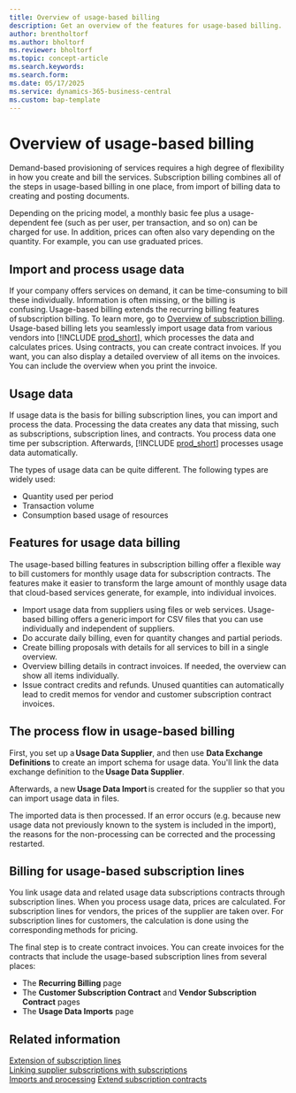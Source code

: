```yaml
---
title: Overview of usage-based billing 
description: Get an overview of the features for usage-based billing.
author: brentholtorf
ms.author: bholtorf
ms.reviewer: bholtorf
ms.topic: concept-article
ms.search.keywords: 
ms.search.form: 
ms.date: 05/17/2025
ms.service: dynamics-365-business-central
ms.custom: bap-template
---
```


# Overview of usage-based billing

Demand-based provisioning of services requires a high degree of flexibility in how you create and bill the services. Subscription billing combines all of the steps in usage-based billing in one place, from import of billing data to creating and posting documents.  

Depending on the pricing model, a monthly basic fee plus a usage-dependent fee (such as per user, per transaction, and so on) can be charged for use. In addition, prices can often also vary depending on the quantity. For example, you can use graduated prices.

## Import and process usage data

If your company offers services on demand, it can be time-consuming to bill these individually. Information is often missing, or the billing is confusing. Usage-based billing extends the recurring billing features of subscription billing. To learn more, go to [Overview of subscription billing](../SRB/welcome.md). Usage-based billing lets you seamlessly import usage data from various vendors into [!INCLUDE [prod_short](../includes/prod_short.md)], which processes the data and calculates prices. Using contracts, you can create contract invoices. If you want, you can also display a detailed overview of all items on the invoices. You can include the overview when you print the invoice.

## Usage data​

If usage data is the basis for billing subscription lines, you can import and process the data. Processing the data creates any data that missing, such as subscriptions, subscription lines, and contracts. You process data one time per subscription. Afterwards, [!INCLUDE [prod_short](../includes/prod_short.md)] processes usage data automatically.

The types of usage data can be quite different. The following types are widely used:

* Quantity used per period
* Transaction volume
* Consumption based usage of resources

## Features for usage data billing

The usage-based billing features in subscription billing offer a flexible way to bill customers for monthly usage data for subscription contracts. The features make it easier to transform the large amount of monthly usage data that cloud-based services generate, for example, into individual invoices.

* Import usage data from suppliers using files or web services. Usage-based billing offers a generic import for CSV files that you can use individually and independent of suppliers.
* Do accurate daily billing, even for quantity changes and partial periods.
* Create billing proposals with details for all services to bill in a single overview.
* Overview billing details in contract invoices. If needed, the overview can show all items individually.
* Issue contract credits and refunds. Unused quantities can automatically lead to credit memos for vendor and customer subscription contract invoices.

## The process flow in usage-based billing

First, you set up a **Usage Data Supplier**, and then use **Data Exchange Definitions** to create an import schema for usage data. You'll link the data exchange definition to the **Usage Data Supplier**.

Afterwards, a new **Usage Data Import** is created for the supplier so that you can import usage data in files.

The imported data is then processed. If an error occurs (e.g. because new usage data not previously known to the system is included in the import), the reasons for the non-processing can be corrected and the processing restarted.

## Billing for usage-based subscription lines​

You link usage data and related usage data subscriptions contracts through subscription lines. When you process usage data, prices are calculated. For subscription lines for vendors, the prices of the supplier are taken over. For subscription lines for customers, the calculation is done using the corresponding methods for pricing.

The final step is to create contract invoices. You can create invoices for the contracts that include the usage-based subscription lines from several places:

* The **Recurring Billing** page
* The **Customer Subscription Contract** and **Vendor Subscription Contract** pages
* The **Usage Data Imports** page

## Related information

[Extension of subscription lines](masterdata/service-commitments.md)  
[Linking supplier subscriptions with subscriptions](processing-usage-data/connect-subscription-service-object.md)  
[Imports and processing](processing-usage-data/imports-processing.md)
[Extend subscription contracts](processing-usage-data/extend-contract.md)
